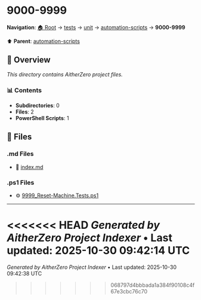 # 9000-9999

**Navigation**: [🏠 Root](../../../../index.md) → [tests](../../../index.md) → [unit](../../index.md) → [automation-scripts](../index.md) → **9000-9999**

⬆️ **Parent**: [automation-scripts](../index.md)

## 📖 Overview

*This directory contains AitherZero project files.*

### 📊 Contents

- **Subdirectories**: 0
- **Files**: 2
- **PowerShell Scripts**: 1

## 📄 Files

### .md Files

- 📝 [index.md](./index.md)

### .ps1 Files

- ⚙️ [9999_Reset-Machine.Tests.ps1](./9999_Reset-Machine.Tests.ps1)

---

<<<<<<< HEAD
*Generated by AitherZero Project Indexer* • Last updated: 2025-10-30 09:42:14 UTC
=======
*Generated by AitherZero Project Indexer* • Last updated: 2025-10-30 09:42:38 UTC
>>>>>>> 068797d4bbbada1a384f90108c4f67e3cbc76c70

